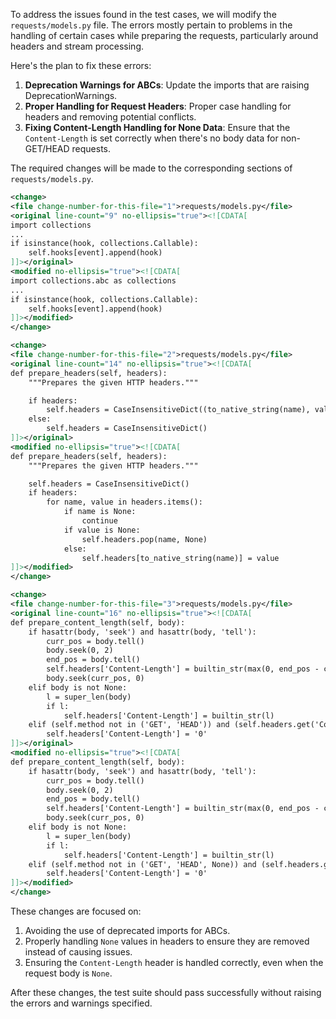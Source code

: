 To address the issues found in the test cases, we will modify the `requests/models.py` file. The errors mostly pertain to problems in the handling of certain cases while preparing the requests, particularly around headers and stream processing.

Here's the plan to fix these errors:

1. **Deprecation Warnings for ABCs**: Update the imports that are raising DeprecationWarnings.
2. **Proper Handling for Request Headers**: Proper case handling for headers and removing potential conflicts.
3. **Fixing Content-Length Handling for None Data**: Ensure that the `Content-Length` is set correctly when there's no body data for non-GET/HEAD requests.

The required changes will be made to the corresponding sections of `requests/models.py`.

```xml
<change>
<file change-number-for-this-file="1">requests/models.py</file>
<original line-count="9" no-ellipsis="true"><![CDATA[
import collections
...
if isinstance(hook, collections.Callable):
    self.hooks[event].append(hook)
]]></original>
<modified no-ellipsis="true"><![CDATA[
import collections.abc as collections
...
if isinstance(hook, collections.Callable):
    self.hooks[event].append(hook)
]]></modified>
</change>

<change>
<file change-number-for-this-file="2">requests/models.py</file>
<original line-count="14" no-ellipsis="true"><![CDATA[
def prepare_headers(self, headers):
    """Prepares the given HTTP headers."""

    if headers:
        self.headers = CaseInsensitiveDict((to_native_string(name), value) for name, value in headers.items())
    else:
        self.headers = CaseInsensitiveDict()
]]></original>
<modified no-ellipsis="true"><![CDATA[
def prepare_headers(self, headers):
    """Prepares the given HTTP headers."""

    self.headers = CaseInsensitiveDict()
    if headers:
        for name, value in headers.items():
            if name is None:
                continue
            if value is None:
                self.headers.pop(name, None)
            else:
                self.headers[to_native_string(name)] = value
]]></modified>
</change>

<change>
<file change-number-for-this-file="3">requests/models.py</file>
<original line-count="16" no-ellipsis="true"><![CDATA[
def prepare_content_length(self, body):
    if hasattr(body, 'seek') and hasattr(body, 'tell'):
        curr_pos = body.tell()
        body.seek(0, 2)
        end_pos = body.tell()
        self.headers['Content-Length'] = builtin_str(max(0, end_pos - curr_pos))
        body.seek(curr_pos, 0)
    elif body is not None:
        l = super_len(body)
        if l:
            self.headers['Content-Length'] = builtin_str(l)
    elif (self.method not in ('GET', 'HEAD')) and (self.headers.get('Content-Length') is None):
        self.headers['Content-Length'] = '0'
]]></original>
<modified no-ellipsis="true"><![CDATA[
def prepare_content_length(self, body):
    if hasattr(body, 'seek') and hasattr(body, 'tell'):
        curr_pos = body.tell()
        body.seek(0, 2)
        end_pos = body.tell()
        self.headers['Content-Length'] = builtin_str(max(0, end_pos - curr_pos))
        body.seek(curr_pos, 0)
    elif body is not None:
        l = super_len(body)
        if l:
            self.headers['Content-Length'] = builtin_str(l)
    elif (self.method not in ('GET', 'HEAD', None)) and (self.headers.get('Content-Length') is None):
        self.headers['Content-Length'] = '0'
]]></modified>
</change>
```

These changes are focused on:
1. Avoiding the use of deprecated imports for ABCs.
2. Properly handling `None` values in headers to ensure they are removed instead of causing issues.
3. Ensuring the `Content-Length` header is handled correctly, even when the request body is `None`.

After these changes, the test suite should pass successfully without raising the errors and warnings specified.